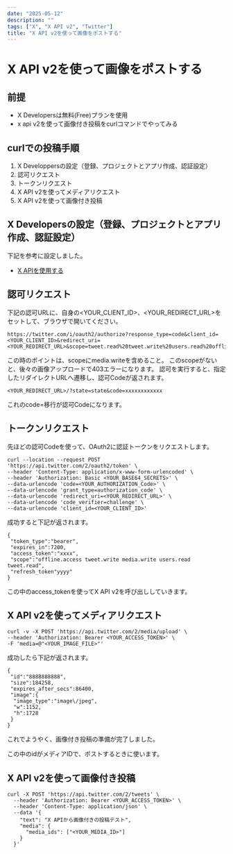 ```yaml
---
date: "2025-05-12"
description: ""
tags: ["X", "X API v2", "Twitter"]
title: "X API v2を使って画像をポストする"
---
```


# X API v2を使って画像をポストする

## 前提

- X Developersは無料(Free)プランを使用
- x api v2を使って画像付き投稿をcurlコマンドでやってみる

## curlでの投稿手順

1. X Developpersの設定（登録、プロジェクトとアプリ作成、認証設定）
2. 認可リクエスト
3. トークンリクエスト
4. X API v2を使ってメディアリクエスト
5. X API v2を使って画像付き投稿

## X Developersの設定（登録、プロジェクトとアプリ作成、認証設定）

下記を参考に設定しました。
 - [X APIを使用する](https://qiita.com/hisashi_matsui/items/55e445b6a34a522dcbd8#oauth-20-flow-with-pkce%E3%82%92%E4%BD%BF%E7%94%A8%E3%81%97%E3%82%A2%E3%82%AF%E3%82%BB%E3%82%B9%E3%83%88%E3%83%BC%E3%82%AF%E3%83%B3%E3%82%92%E5%8F%96%E5%BE%97%E3%81%99%E3%82%8B)

## 認可リクエスト

下記の認可URLに、自身の<YOUR\_CLIENT\_ID>、<YOUR\_REDIRECT\_URL>をセットして、ブラウザで開いてください。
```
https://twitter.com/i/oauth2/authorize?response_type=code&client_id=<YOUR_CLIENT_ID>&redirect_uri=<YOUR_REDIRECT_URL>&scope=tweet.read%20tweet.write%20users.read%20offline.access%20media.write&state=state&code_challenge=challenge&code_challenge_method=plain
```

この時のポイントは、scopeにmedia.writeを含めること。
このscopeがないと、後々の画像アップロードで403エラーになります。
認可を実行すると、指定したリダイレクトURLへ遷移し、認可Codeが返されます。
```
<YOUR_REDIRECT_URL>/?state=state&code=xxxxxxxxxxxx
```
これのcode=移行が認可Codeになります。

## トークンリクエスト

先ほどの認可Codeを使って、OAuth2に認証トークンをリクエストします。
```
curl --location --request POST 'https://api.twitter.com/2/oauth2/token' \
--header 'Content-Type: application/x-www-form-urlencoded' \
--header 'Authorization: Basic <YOUR_BASE64_SECRETS>' \
--data-urlencode 'code=<YOUR_AUTHORIZATION_Code>' \
--data-urlencode 'grant_type=authorization_code' \
--data-urlencode 'redirect_uri=<YOUR_REDIRECT_URL>' \
--data-urlencode 'code_verifier=challenge' \
--data-urlencode 'client_id=<YOUR_CLIENT_ID>'
```
成功すると下記が返されます。
```
{
 "token_type":"bearer",
 "expires_in":7200,
 "access_token":"xxxx",
 "scope":"offline.access tweet.write media.write users.read tweet.read",
 "refresh_token"yyyy"
}
```
この中のaccess\_tokenを使ってX API v2を呼び出ししていきます。

## X API v2を使ってメディアリクエスト

```
curl -v -X POST 'https://api.twitter.com/2/media/upload' \
--header 'Authorization: Bearer <YOUR_ACCESS_TOKEN>' \
-F 'media=@"<YOUR_IMAGE_FILE>"'
```

成功したら下記が返されます。

```
{
 "id":"8888888888",
 "size":184258,
 "expires_after_secs":86400,
 "image":{
  "image_type":"image\/jpeg",
  "w":1152,
  "h":1728
 }
}
```

これでようやく、画像付き投稿の準備が完了しました。

この中のidがメディアIDで、ポストするときに使います。

## X API v2を使って画像付き投稿

```
curl -X POST 'https://api.twitter.com/2/tweets' \
  --header 'Authorization: Bearer <YOUR_ACCESS_TOKEN>' \
  --header 'Content-Type: application/json' \
  --data '{
    "text": "X APIから画像付きの投稿テスト",
    "media": {
      "media_ids": ["<YOUR_MEDIA_ID>"]
    }
  }'
```
